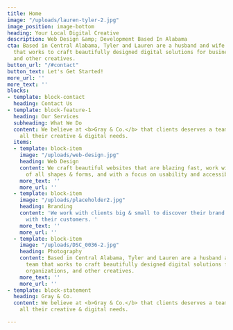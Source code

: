 ```yaml
---
title: Home
image: "/uploads/lauren-tyler-2.jpg"
image_position: image-bottom
heading: Your Local Digital Creative
description: Web Design &amp; Development Based In Alabama
cta: Based in Central Alabama, Tyler and Lauren are a husband and wife creative team
  that works to craft beautifully designed digital solutions for businesses, organizations,
  and other creatives.
button_url: "/#contact"
button_text: Let's Get Started!
more_url: ''
more_text: ''
blocks:
- template: block-contact
  heading: Contact Us
- template: block-feature-1
  heading: Our Services
  subheading: What We Do
  content: We believe at <b>Gray & Co.</b> that clients deserves a team that can meet
    all their creative & digital needs.
  items:
  - template: block-item
    image: "/uploads/web-design.jpg"
    heading: Web Design
    content: We craft beautiful websites that are blazing fast, work with devices
      of all shapes & forms, and with a focus on usability and accessibility.
    more_text: ''
    more_url: ''
  - template: block-item
    image: "/uploads/placeholder2.jpg"
    heading: Branding
    content: 'We work with clients big & small to discover their brand that best resonates
      with their customers. '
    more_text: ''
    more_url: ''
  - template: block-item
    image: "/uploads/DSC_0036-2.jpg"
    heading: Photography
    content: Based in Central Alabama, Tyler and Lauren are a husband and wife creative
      team that works to craft beautifully designed digital solutions for businesses,
      organizations, and other creatives.
    more_text: ''
    more_url: ''
- template: block-statement
  heading: Gray & Co.
  content: We believe at <b>Gray & Co.</b> that clients deserves a team that can meet
    all their creative & digital needs.

---
```

